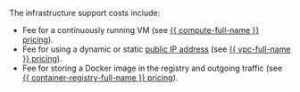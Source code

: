 The infrastructure support costs include:
* Fee for a continuously running VM (see [{{ compute-full-name }} pricing](../../../compute/pricing.md)).
* Fee for using a dynamic or static [public IP address](../../../vpc/concepts/address.md#public-addresses) (see [{{ vpc-full-name }} pricing](../../../vpc/pricing.md)).
* Fee for storing a Docker image in the registry and outgoing traffic (see [{{ container-registry-full-name }} pricing](../../../container-registry/pricing.md)).
